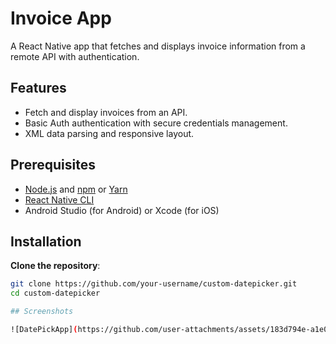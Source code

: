 # Invoice App

A React Native app that fetches and displays invoice information from a remote API with authentication.

## Features

- Fetch and display invoices from an API.
- Basic Auth authentication with secure credentials management.
- XML data parsing and responsive layout.

## Prerequisites

- [Node.js](https://nodejs.org/) and [npm](https://www.npmjs.com/) or [Yarn](https://yarnpkg.com/)
- [React Native CLI](https://reactnative.dev/docs/environment-setup)
- Android Studio (for Android) or Xcode (for iOS)

## Installation

**Clone the repository**:
   ```bash
   git clone https://github.com/your-username/custom-datepicker.git
   cd custom-datepicker

## Screenshots

![DatePickApp](https://github.com/user-attachments/assets/183d794e-a1e0-4e5b-8ecd-2cd3a4e02385)

